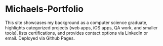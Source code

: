 # Michaels-Portfolio
This site showcases my background as a computer science graduate, highlights categorized projects (web apps, iOS apps, QA work, and smaller tools), lists certifications, and provides contact options via LinkedIn or email. Deployed via Github Pages.
